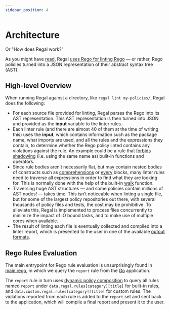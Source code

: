 ```yaml
---
sidebar_position: 4
---
```



# Architecture

Or "How does Regal work?"

As you might have [read](https://www.styra.com/blog/guarding-the-guardrails-introducing-regal-the-rego-linter/), Regal
[uses Rego for linting Rego](https://www.styra.com/blog/linting-rego-with-rego/) — or rather, Rego policies turned into
a JSON representation of their abstract syntax tree (AST).

## High-level Overview

When running Regal against a directory, like `regal lint my-policies/`, Regal does the following:

- For each source file provided for linting, Regal parses the Rego into its AST representation. This AST representation
  is then turned into JSON and provided as the **input** variable to the linter rules.
- Each linter rule (and there are almost 40 of them at the time of writing this) uses the **input**, which contains
  information such as the package name, what imports are used, and all the rules and the expressions they contain, to
  determine whether the Rego policy linted contains any violations against the rule. An example could be a rule that
  [forbids shadowing](https://openpolicyagent.org/projects/regal/rules/bugs/rule-shadows-builtin) (i.e. using the same name as)
  built-in functions and operators.
- Since rule bodies aren’t necessarily flat, but may contain nested bodies of constructs such as
  [comprehensions](https://www.openpolicyagent.org/docs/policy-language/#comprehensions) or
  [every](https://www.openpolicyagent.org/docs/policy-language/#every-keyword) blocks, many linter rules need to
  traverse all expressions in order to find what they are looking for. This is normally done with the help of the
  built-in [walk](https://www.openpolicyagent.org/docs/policy-reference/#graph) function.
- Traversing huge AST structures — and some policies contain millions of AST nodes! — takes time. This isn’t noticeable
  when linting a single file, but for some of the largest policy repositories out there, with several thousands of
  policy files and tests, the cost may be prohibitive. To alleviate this, Regal is implemented to process files
  concurrently to minimize the impact of IO bound tasks, and to make use of multiple cores when available.
- The result of linting each file is eventually collected and compiled into a linter report, which is presented to the
  user in one of the available [output formats](https://openpolicyagent.org/projects/regal#output-formats).

## Rego Rules Evaluation

The main entrypoint for Rego rule evaluation is unsurprisingly found in
[main.rego](https://github.com/open-policy-agent/regal/blob/main/bundle/regal/main.rego), in which we query the `report`
rule from the [Go](https://github.com/open-policy-agent/regal/blob/main/pkg/linter/linter.go) application.

The `report` rule in turn uses
[dynamic policy composition](https://www.styra.com/blog/dynamic-policy-composition-for-opa/) to query all rules named
`report` under `data.regal.rules[category][title]` for built-in rules, and `data.custom.regal.rules[category][title]`
for custom rules. The violations reported from each rule is added to the `report` set and sent back to the application,
which will compile a final report and present it to the user.
